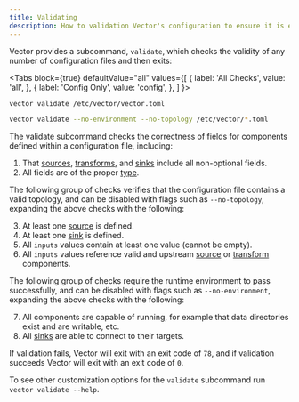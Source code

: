 ```yaml
---
title: Validating
description: How to validation Vector's configuration to ensure it is error-free before applying it.
---
```


Vector provides a subcommand, `validate`, which checks the validity of any number
of configuration files and then exits:

<Tabs
block={true}
defaultValue="all"
values={[
{ label: 'All Checks', value: 'all', },
{ label: 'Config Only', value: 'config', },
]
}>
<TabItem value="all">

```bash
vector validate /etc/vector/vector.toml
```

</TabItem>
<TabItem value="config">

```bash
vector validate --no-environment --no-topology /etc/vector/*.toml
```

</TabItem>
</Tabs>

The validate subcommand checks the correctness of fields for components defined
within a configuration file, including:

1. That [sources][docs.sources], [transforms][docs.transforms], and
   [sinks][docs.sinks] include all non-optional fields.
2. All fields are of the proper [type][docs.setup.configuration#types].

The following group of checks verifies that the configuration file contains a valid topology,
and can be disabled with flags such as `--no-topology`, expanding the above checks with the following:

3. At least one [source][docs.sources] is defined.
4. At least one [sink][docs.sinks] is defined.
5. All `inputs` values contain at least one value (cannot be empty).
6. All `inputs` values reference valid and upstream [source][docs.sources] or
   [transform][docs.transforms] components.

The following group of checks require the runtime environment to pass successfully,
and can be disabled with flags such as `--no-environment`, expanding the above checks with the following:

7. All components are capable of running, for example that data directories exist and are writable, etc.
8. All [sinks][docs.sinks] are able to connect to their targets.

If validation fails, Vector will exit with an exit code of `78`, and if validation succeeds
Vector will exit with an exit code of `0`.

To see other customization options for the `validate` subcommand run
`vector validate --help`.

[docs.setup.configuration#types]: /docs/setup/configuration/#types
[docs.sinks]: /docs/reference/sinks/
[docs.sources]: /docs/reference/sources/
[docs.transforms]: /docs/reference/transforms/
